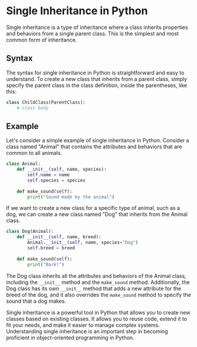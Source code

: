 # Single Inheritance in Python
Single inheritance is a type of inheritance where a class inherits properties and behaviors from a single parent class. This is the simplest and most common form of inheritance.

## Syntax
The syntax for single inheritance in Python is straightforward and easy to understand. To create a new class that inherits from a parent class, simply specify the parent class in the class definition, inside the parentheses, like this:

```python
class ChildClass(ParentClass):
    # class body

```

## Example
Let's consider a simple example of single inheritance in Python. Consider a class named "Animal" that contains the attributes and behaviors that are common to all animals.
```python
class Animal:
    def __init__(self, name, species):
        self.name = name
        self.species = species
        
    def make_sound(self):
        print("Sound made by the animal")
```

If we want to create a new class for a specific type of animal, such as a dog, we can create a new class named "Dog" that inherits from the Animal class.

```python
class Dog(Animal):
    def __init__(self, name, breed):
        Animal.__init__(self, name, species="Dog")
        self.breed = breed
        
    def make_sound(self):
        print("Bark!")
```
The Dog class inherits all the attributes and behaviors of the Animal class, including the `__init__` method and the `make_sound` method. Additionally, the Dog class has its own `__init__` method that adds a new attribute for the breed of the dog, and it also overrides the `make_sound` method to specify the sound that a dog makes.


Single inheritance is a powerful tool in Python that allows you to create new classes based on existing classes. It allows you to reuse code, extend it to fit your needs, and make it easier to manage complex systems. Understanding single inheritance is an important step in becoming proficient in object-oriented programming in Python.
